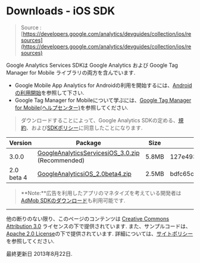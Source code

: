 # Downloads - iOS SDK

> Source : [https://developers.google.com/analytics/devguides/collection/ios/resources](https://developers.google.com/analytics/devguides/collection/ios/resources)

Google Analytics Services SDKは Google Analytics および Google Tag Manager for Mobile ライブラリの両方を含んでいます.

- Google Mobile App Analytics for Androidの利用を開始するには、[Androidの利用開始](https://developers.google.com/analytics/devguides/collection/ios/v3)を参照して下さい.
- Google Tag Manager for Mobileについて学ぶには、[Google Tag Manager for Mobile(ヘルプセンター)](https://support.google.com/tagmanager/answer/2574305#AboutMobileApps)を参照してください.

> ダウンロードすることによって、Google Analytics SDKの定める、[規約](http://www.google.com/analytics/tos.html)、および[SDKポリシー](https://developers.google.com/analytics/devguides/collection/protocol/policy)に同意したことになります.

Version | Package | Size | SHA1 Checksum
--- | --- | --- | ---
3.0.0 | [GoogleAnalyticsServicesiOS_3.0.zip](http://dl.google.com/googleanalyticsservices/GoogleAnalyticsServicesiOS_3.0.zip) (Recommended) | 5.8MB | 127e493a34a92c6eb6996f309cda7a88e535df35
2.0 beta 4 | [GoogleAnalyticsiOS_2.0beta4.zip](http://dl.google.com/dl/gaformobileapps/GoogleAnalyticsiOS_2.0beta4.zip) | 2.5MB | bdfc65c19ea2deb20f182dd8bf8e5ae541554f4c

> **Note:**広告を利用したアプリのマネタイズを考えている開発者は[AdMob SDKのダウンロード](http://www.google.com/ads/admob/?_adc=ww-en-et-developers_gasdk)も利用可能です.

- - -

他の断りのない限り、このページのコンテンツは [Creative Commons Attribution 3.0](http://creativecommons.org/licenses/by/3.0/) ライセンスの下で提供されています. また、サンプルコードは、[Apache 2.0 License](http://www.apache.org/licenses/LICENSE-2.0)の下で提供されています. 詳細については、[サイトポリシー](https://developers.google.com/site-policies)を参照してください.

最終更新日 2013年8月22日.


